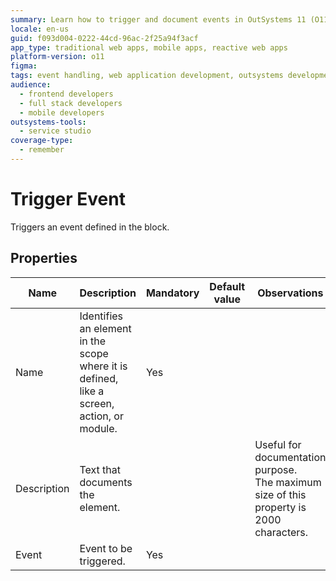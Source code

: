 ```yaml
---
summary: Learn how to trigger and document events in OutSystems 11 (O11) using the Trigger Event feature with mandatory properties.
locale: en-us
guid: f093d004-0222-44cd-96ac-2f25a94f3acf
app_type: traditional web apps, mobile apps, reactive web apps
platform-version: o11
figma:
tags: event handling, web application development, outsystems development, traditional web apps
audience:
  - frontend developers
  - full stack developers
  - mobile developers
outsystems-tools:
  - service studio
coverage-type:
  - remember
---
```


# Trigger Event

Triggers an event defined in the block.  

## Properties

<table markdown="1">
<thead>
<tr>
<th>Name</th>
<th>Description</th>
<th>Mandatory</th>
<th>Default value</th>
<th>Observations</th>
</tr>
</thead>
<tbody>
<tr>
<td title="Name">Name</td>
<td>Identifies an element in the scope where it is defined, like a screen, action, or module.</td>
<td>Yes</td>
<td></td>
<td></td>
</tr>
<tr>
<td title="Description">Description</td>
<td>Text that documents the element.</td>
<td></td>
<td></td>
<td>Useful for documentation purpose.<br/>The maximum size of this property is 2000 characters.</td>
</tr>
<tr>
<td title="Event">Event</td>
<td>Event to be triggered.</td>
<td>Yes</td>
<td></td>
<td></td>
</tr>
</tbody>
</table>


